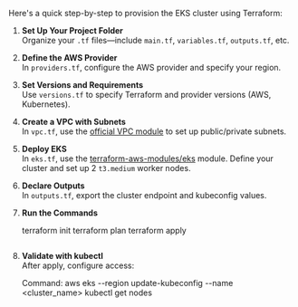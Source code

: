 Here's a quick step-by-step to provision the EKS cluster using Terraform:

1. **Set Up Your Project Folder**  
   Organize your `.tf` files—include `main.tf`, `variables.tf`, `outputs.tf`, etc.

2. **Define the AWS Provider**  
   In `providers.tf`, configure the AWS provider and specify your region.

3. **Set Versions and Requirements**  
   Use `versions.tf` to specify Terraform and provider versions (AWS, Kubernetes).

4. **Create a VPC with Subnets**  
   In `vpc.tf`, use the [official VPC module](https://registry.terraform.io/modules/terraform-aws-modules/vpc/aws) to set up public/private subnets.

5. **Deploy EKS**  
   In `eks.tf`, use the [terraform-aws-modules/eks](https://registry.terraform.io/modules/terraform-aws-modules/eks/aws) module. Define your cluster and set up 2 `t3.medium` worker nodes.

6. **Declare Outputs**  
   In `outputs.tf`, export the cluster endpoint and kubeconfig values.

7. **Run the Commands**  
  
   terraform init
   terraform plan
   terraform apply
   ```

8. **Validate with kubectl**  
   After apply, configure access:
   
   Command: aws eks --region <region> update-kubeconfig --name <cluster_name>
   kubectl get nodes
   ```
